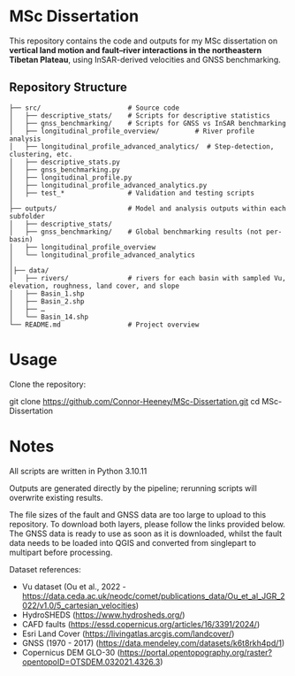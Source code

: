 # MSc Dissertation  

This repository contains the code and outputs for my MSc dissertation on **vertical land motion and fault–river interactions in the northeastern Tibetan Plateau**, using InSAR-derived velocities and GNSS benchmarking.  

## Repository Structure  

```plaintext
├── src/                      # Source code
│   ├── descriptive_stats/    # Scripts for descriptive statistics
│   ├── gnss_benchmarking/    # Scripts for GNSS vs InSAR benchmarking
│   ├── longitudinal_profile_overview/         # River profile analysis
│   ├── longitudinal_profile_advanced_analytics/  # Step-detection, clustering, etc.
│   ├── descriptive_stats.py
│   ├── gnss_benchmarking.py
│   ├── longitudinal_profile.py
│   ├── longitudinal_profile_advanced_analytics.py
│   ├── test_*                # Validation and testing scripts
│
├── outputs/                  # Model and analysis outputs within each subfolder
│   ├── descriptive_stats/              
│   ├── gnss_benchmarking/    # Global benchmarking results (not per-basin)
│   ├── longitudinal_profile_overview
│   └── longitudinal_profile_advanced_analytics
│
│├── data/
│   ├── rivers/               # rivers for each basin with sampled Vu, elevation, roughness, land cover, and slope              
│   ├── Basin_1.shp         
│   ├── Basin_2.shp
│   ├── …  
│   └── Basin_14.shp
└── README.md                 # Project overview

```

# Usage

Clone the repository:

git clone https://github.com/Connor-Heeney/MSc-Dissertation.git
cd MSc-Dissertation


# Notes

All scripts are written in Python 3.10.11

Outputs are generated directly by the pipeline; rerunning scripts will overwrite existing results.

The file sizes of the fault and GNSS data are too large to upload to this repository. To download both layers, please follow the links provided below. The GNSS data is ready to use as soon as it is downloaded, whilst the fault data needs to be loaded into QGIS and converted from singlepart to multipart before processing. 

Dataset references: 

- Vu dataset (Ou et al., 2022 - https://data.ceda.ac.uk/neodc/comet/publications_data/Ou_et_al_JGR_2022/v1.0/5_cartesian_velocities)
- HydroSHEDS (https://www.hydrosheds.org/)
- CAFD faults (https://essd.copernicus.org/articles/16/3391/2024/)
- Esri Land Cover (https://livingatlas.arcgis.com/landcover/)
- GNSS (1970 - 2017) (https://data.mendeley.com/datasets/k6t8rkh4pd/1)
- Copernicus DEM GLO-30 (https://portal.opentopography.org/raster?opentopoID=OTSDEM.032021.4326.3)
